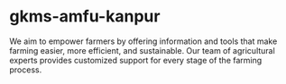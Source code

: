 # gkms-amfu-kanpur
We aim to empower farmers by offering information and tools that make farming easier, more efficient, and sustainable. Our team of agricultural experts provides customized support for every stage of the farming process.
